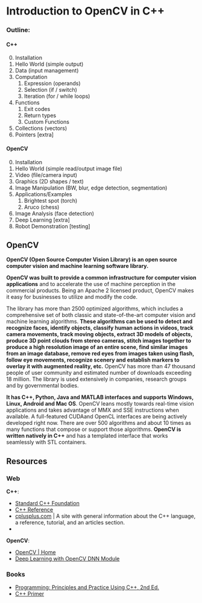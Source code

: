 # Introduction to OpenCV in C++

### Outline:
#### C++
0. Installation
1. Hello World (simple output)
2. Data (input management)
3. Computation 
   1. Expression (operands)
   2. Selection (if / switch)
   3. Iteration (for / while loops)
4. Functions
   1. Exit codes
   2. Return types
   3. Custom Functions
5. Collections (vectors)
6. Pointers [extra]

#### OpenCV
0. Installation
1. Hello World (simple read/output image file)
2. Video (file/camera input)
3. Graphics (2D shapes / text)
4. Image Manipulation (BW, blur, edge detection, segmentation)
5. Applications/Examples
   1. Brightest spot (torch)
   2. Aruco (chess)
6. Image Analysis (face detection)
7. Deep Learning [extra]
8. Robot Demonstration [testing]

## OpenCV
**OpenCV (Open Source Computer Vision Library) is an open source computer vision and machine learning software library.**

**OpenCV was built to provide a common infrastructure for computer vision applications** and to accelerate the use of machine perception in the commercial products. Being an Apache 2 licensed product, OpenCV makes it easy for businesses to utilize and modify the code.

The library has more than 2500 optimized algorithms, which includes a comprehensive set of both classic and state-of-the-art computer vision and machine learning algorithms. **These algorithms can be used to detect and recognize faces, identify objects, classify human actions in videos, track camera movements, track moving objects, extract 3D models of objects, produce 3D point clouds from stereo cameras, stitch images together to produce a high resolution image of an entire scene, find similar images from an image database, remove red eyes from images taken using flash, follow eye movements, recognize scenery and establish markers to overlay it with augmented reality, etc.** OpenCV has more than 47 thousand people of user community and estimated number of downloads exceeding 18 million. The library is used extensively in companies, research groups and by governmental bodies.

**It has C++, Python, Java and MATLAB interfaces and supports Windows, Linux, Android and Mac OS**. OpenCV leans mostly towards real-time vision applications and takes advantage of MMX and SSE instructions when available. A full-featured CUDAand OpenCL interfaces are being actively developed right now. There are over 500 algorithms and about 10 times as many functions that compose or support those algorithms. **OpenCV is written natively in C++** and has a templated interface that works seamlessly with STL containers.

## Resources
### Web
**C++**:
- [Standard C++ Foundation](https://isocpp.org/)
- [C++ Reference](https://en.cppreference.com/w/)
- [cplusplus.com](https://cplusplus.com/) | A site with general information about the C++ language, a reference, tutorial, and an articles section.
- 

**OpenCV**:
- [OpenCV | Home](https://opencv.org/)
- [Deep Learning with OpenCV DNN Module](https://learnopencv.com/deep-learning-with-opencvs-dnn-module-a-definitive-guide/)
### Books
- [Programming: Principles and Practice Using C++, 2nd Ed.](https://www.informit.com/store/programming-principles-and-practice-using-c-plus-plus-9780321992789)
- [C++ Primer](https://www.amazon.com/Primer-5th-Stanley-B-Lippman/dp/0321714113?s=books&ie=UTF8&qid=1343780237&sr=1-1&keywords=c%2B%2B+primer)
